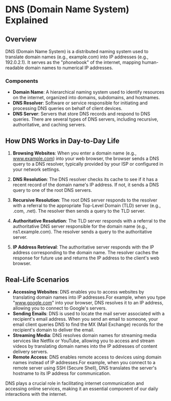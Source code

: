 # DNS (Domain Name System) Explained

## Overview

DNS (Domain Name System) is a distributed naming system used to translate domain names (e.g., example.com) into IP addresses (e.g., 192.0.2.1). It serves as the "phonebook" of the internet, mapping human-readable domain names to numerical IP addresses.

### Components

- **Domain Name**: A hierarchical naming system used to identify resources on the internet, organized into domains, subdomains, and hostnames.
- **DNS Resolver**: Software or service responsible for initiating and processing DNS queries on behalf of client devices.
- **DNS Server**: Servers that store DNS records and respond to DNS queries. There are several types of DNS servers, including recursive, authoritative, and caching servers.

## How DNS Works in Day-to-Day Life

1. **Browsing Websites**: When you enter a domain name (e.g., www.example.com) into your web browser, the browser sends a DNS query to a DNS resolver, typically provided by your ISP or configured in your network settings.

2. **DNS Resolution**: The DNS resolver checks its cache to see if it has a recent record of the domain name's IP address. If not, it sends a DNS query to one of the root DNS servers.

3. **Recursive Resolution**: The root DNS server responds to the resolver with a referral to the appropriate Top-Level Domain (TLD) server (e.g., .com, .net). The resolver then sends a query to the TLD server.

4. **Authoritative Resolution**: The TLD server responds with a referral to the authoritative DNS server responsible for the domain name (e.g., ns1.example.com). The resolver sends a query to the authoritative server.

5. **IP Address Retrieval**: The authoritative server responds with the IP address corresponding to the domain name. The resolver caches the response for future use and returns the IP address to the client's web browser.

## Real-Life Scenarios

- **Accessing Websites**: DNS enables you to access websites by translating domain names into IP addresses.For example, when you type "www.google.com" into your browser, DNS resolves it to an IP address, allowing you to connect to Google's servers.
- **Sending Emails**: DNS is used to locate the mail server associated with a recipient's email address. When you send an email to someone, your email client queries DNS to find the MX (Mail Exchange) records for the recipient's domain to deliver the email.
- **Streaming Media**: DNS resolves domain names for streaming media services like Netflix or YouTube, allowing you to access and stream videos by translating domain names into the IP addresses of content delivery servers.
- **Remote Access**: DNS enables remote access to devices using domain names instead of IP addresses.For example, when you connect to a remote server using SSH (Secure Shell), DNS translates the server's hostname to its IP address for communication.

DNS plays a crucial role in facilitating internet communication and accessing online services, making it an essential component of our daily interactions with the internet.

